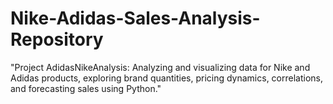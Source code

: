 # Nike-Adidas-Sales-Analysis-Repository
 "Project AdidasNikeAnalysis: Analyzing and visualizing data for Nike and Adidas products, exploring brand quantities, pricing dynamics, correlations, and forecasting sales using Python."
